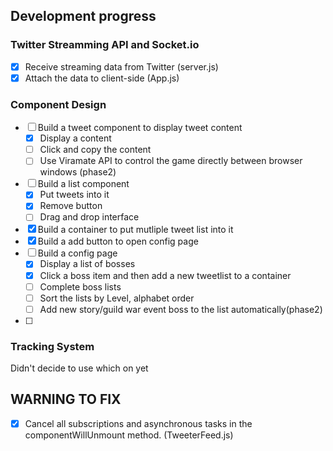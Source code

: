 ## Development progress

### Twitter Streamming API and Socket.io
- [x] Receive streaming data from Twitter (server.js)
- [x] Attach the data to client-side (App.js)

### Component Design
- [ ] Build a tweet component to display tweet content
  - [x] Display a content
  - [ ] Click and copy the content
  - [ ] Use Viramate API to control the game directly between browser windows (phase2)
- [ ] Build a list component
  - [x] Put tweets into it
  - [x] Remove button
  - [ ] Drag and drop interface
- [x] Build a container to put mutliple tweet list into it
- [x] Build a add button to open config page
- [ ] Build a config page
  - [x] Display a list of bosses
  - [x] Click a boss item and then add a new tweetlist to a container
  - [ ] Complete boss lists
  - [ ] Sort the lists by Level, alphabet order
  - [ ] Add new story/guild war event boss to the list automatically(phase2) 
- [ ] 

### Tracking System
Didn't decide to use which on yet


## WARNING TO FIX
- [x] Cancel all subscriptions and asynchronous tasks in the componentWillUnmount method. (TweeterFeed.js)
